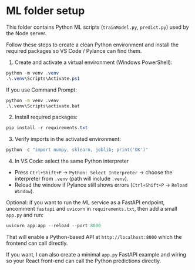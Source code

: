 # ML folder setup

This folder contains Python ML scripts (`trainModel.py`, `predict.py`) used by the Node server.

Follow these steps to create a clean Python environment and install the required packages so VS Code / Pylance can find them.

1) Create and activate a virtual environment (Windows PowerShell):

```powershell
python -m venv .venv
.\.venv\Scripts\Activate.ps1
```

If you use Command Prompt:

```cmd
python -m venv .venv
.\.venv\Scripts\activate.bat
```

2) Install required packages:

```powershell
pip install -r requirements.txt
```

3) Verify imports in the activated environment:

```powershell
python -c "import numpy, sklearn, joblib; print('OK')"
```

4) In VS Code: select the same Python interpreter

- Press `Ctrl+Shift+P` → `Python: Select Interpreter` → choose the interpreter from `.venv` (path will include `.venv`).
- Reload the window if Pylance still shows errors (`Ctrl+Shift+P` → `Reload Window`).

Optional: if you want to run the ML service as a FastAPI endpoint, uncomment `fastapi` and `uvicorn` in `requirements.txt`, then add a small `app.py` and run:

```powershell
uvicorn app:app --reload --port 8000
```

That will enable a Python-based API at `http://localhost:8000` which the frontend can call directly.

If you want, I can also create a minimal `app.py` FastAPI example and wiring so your React front-end can call the Python predictions directly.
